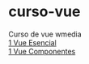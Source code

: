 # curso-vue
Curso de vue wmedia<br />
<a href="https://eugeniosanchezcrespillo.github.io/curso-vue/vue_esencial.html">1 Vue Esencial</a><br />
<a href="https://eugeniosanchezcrespillo.github.io/curso-vue/vue_components.html">1 Vue Componentes</a><br />
